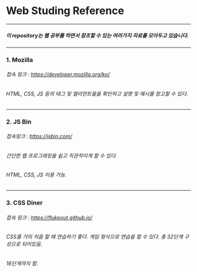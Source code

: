 # Web Studing Reference
---------------------------------
##### 이 repository는 웹 공부를 하면서 참조할 수 있는 여러가지 자료를 모아두고 있습니다.
---------------------------------
### 1. Mozilla
###### 접속 링크 : https://developer.mozilla.org/ko/
###### HTML, CSS, JS 등의 태그 및 엘리먼트들을 확인하고 설명 및 예시를 참고할 수 있다.
---------------------------------
### 2. JS Bin
###### 접속링크 : https://jsbin.com/
###### 간단한 웹 프로그래밍을 쉽고 직관적이게 할 수 있다.
###### HTML, CSS, JS 이용 가능.
---------------------------------
### 3. CSS Diner
###### 접속 링크 : https://flukeout.github.io/
###### CSS를 거의 처음 할 때 연습하기 좋다. 게임 형식으로 연습을 할 수 있다. 총 32단계 구성으로 되어있음.
###### 16단계까지 함.
